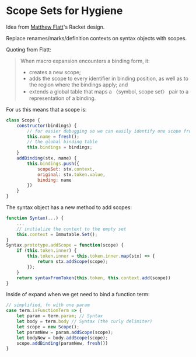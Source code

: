 # Scope Sets for Hygiene

Idea from [Matthew Flatt](http://www.cs.utah.edu/~mflatt/scope-sets/)'s Racket design.

Replace renames/marks/definition contexts on syntax objects with scopes.

Quoting from Flatt:

> When macro expansion encounters a binding form, it:
>
>  - creates a new scope;
>  - adds the scope to every identifier in binding position, as well as to the region where the bindings apply; and
>  - extends a global table that maps a 〈symbol, scope set〉 pair to a representation of a binding.

For us this means that a scope is:

```js
class Scope {
    constructor(bindings) {
        // for easier debugging so we can easily identify one scope from another
        this.name = fresh();  
        // the global binding table
        this.bindings = bindings;
    }
    addBinding(stx, name) {
        this.bindings.push({
            scopeSet: stx.context,
            original: stx.token.value,
            binding: name
        })
    }
}
```

The syntax object has a new method to add scopes:

```js
function Syntax(...) {
    ...
    // initialize the context to the empty set
    this.context = Immutable.Set();
}
Syntax.prototype.addScope = function(scope) {
    if (this.token.inner) {
        this.token.inner = this.token.inner.map(stx) => {
            return stx.addScope(scope);
        });
    }
    return syntaxFromToken(this.token, this.context.add(scope))
}
```

Inside of expand when we get need to bind a function term:

```js
// simplified, fn with one param
case term.isFunctionTerm => {
    let param = term.param; // Syntax
    let body = term.body // Syntax (the curly delimiter)
    let scope = new Scope();
    let paramNew = param.addScope(scope);
    let bodyNew = body.addScope(scope);
    scope.addBinding(paramNew, fresh())
}
```
